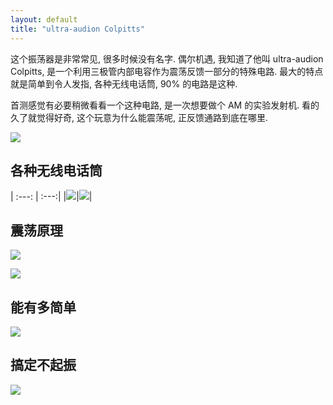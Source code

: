 ```yaml
---
layout: default
title: "ultra-audion Colpitts"
---
```


这个振荡器是非常常见, 很多时候没有名字. 偶尔机遇, 我知道了他叫  ultra-audion Colpitts, 是一个利用三极管内部电容作为震荡反馈一部分的特殊电路. 最大的特点就是简单到令人发指, 各种无线电话筒, 90% 的电路是这种.

首测感觉有必要稍微看看一个这种电路, 是一次想要做个 AM 的实验发射机. 看的久了就觉得好奇, 这个玩意为什么能震荡呢, 正反馈通路到底在哪里.

![]({{site.baseurl}}/images/ultra-audion-transmiter.jpg)

## 各种无线电话筒

| :---: | :---:|
|![]({{site.baseurl}}/images/ultra-audion-bug1.jpg)|![]({{site.baseurl}}/images/ultra-audion-bug2.jpg)|

## 震荡原理

![]({{site.baseurl}}/images/ultra-audion-sch.jpg)

![]({{site.baseurl}}/images/ultra-audion-simple-sch.jpg)

## 能有多简单

![]({{site.baseurl}}/images/ultra-audion-tinny.jpg)

## 搞定不起振

![]({{site.baseurl}}/images/ultra-audion-fix.jpg)

